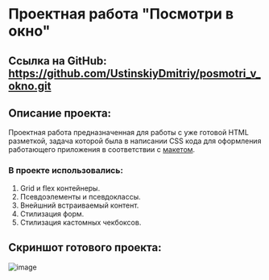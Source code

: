 # Проектная работа "Посмотри в окно"
## Ссылка на GitHub: https://github.com/UstinskiyDmitriy/posmotri_v_okno.git
## Описание проекта:
Проектная работа предназначенная для работы с уже готовой HTML разметкой,
задача которой была в написании CSS кода для оформления работающего приложения в соответствии с
[макетом](https://www.figma.com/file/QHcvX1RsUI89CulRB7HLk6/%234-Посмотри-в-окно?type=design&node-id=0-1&mode=design&t=b96dDHj6ybsWEJAN-0 "Макет проекта 'Посмотри в окно'").  
### В проекте использовались:
1. Grid и flex контейнеры.
2. Псевдоэлементы и псевдоклассы.
3. Внейшний встраиваемый контент.
4. Стилизация форм.
5. Стилизация кастомных чекбоксов.

## Скриншот готового проекта:
![image](https://github.com/UstinskiyDmitriy/posmotri_v_okno/assets/156361663/65172936-a78d-4ff7-bdf0-8f2dd37e84f7)

